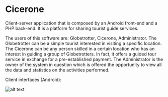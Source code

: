 # Cicerone
Client-server application that is composed by an Android front-end and a PHP back-end. It is a platform for sharing tourist guide services.

The users of this software are: Globetrotter, Cicerone, Administrator. The Globetrotter can be a simple tourist interested in visiting a specific location. The Cicerone can be any person skilled in a certain location who has an interest in guiding a group of Globetrotters. In fact, it offers a guided tour service in exchange for a pre-established payment. The Administrator is the owner of the system in question which is offered the opportunity to view all the data and statistics on the activities performed.

Client interfaces (Android):

![alt text](https://raw.githubusercontent.com/username/projectname/branch/path/to/img.png)







